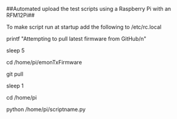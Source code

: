 ##Automated upload the test scripts using a Raspberry Pi with an RFM12Pi##

To make script run at startup add the following to /etc/rc.local 

printf "Attempting to pull latest firmware from GitHub/n"

sleep 5

cd /home/pi/emonTxFirmware

git pull

sleep 1

cd /home/pi

python /home/pi/scriptname.py

